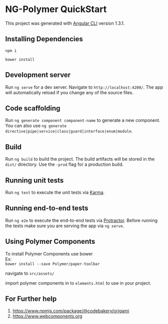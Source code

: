 # NG-Polymer QuickStart

This project was generated with [Angular CLI](https://github.com/angular/angular-cli) version 1.3.1.

## Installing Dependencies

`npm i`

`bower install`

## Development server

Run `ng serve` for a dev server. Navigate to `http://localhost:4200/`. The app will automatically reload if you change any of the source files.

## Code scaffolding

Run `ng generate component component-name` to generate a new component. You can also use `ng generate directive|pipe|service|class|guard|interface|enum|module`.

## Build

Run `ng build` to build the project. The build artifacts will be stored in the `dist/` directory. Use the `-prod` flag for a production build.

## Running unit tests

Run `ng test` to execute the unit tests via [Karma](https://karma-runner.github.io).

## Running end-to-end tests

Run `ng e2e` to execute the end-to-end tests via [Protractor](http://www.protractortest.org/).
Before running the tests make sure you are serving the app via `ng serve`.

## Using Polymer Components

To install Polymer Components use bower <br>
Ex:<br>
    `bower install --save Polymer/paper-toolbar`
    
navigate to `src/assets/` <br>

import polymer components in to `elements.html` to use in your project.

## For Further help
1. https://www.npmjs.com/package/@codebakery/origami
2. https://www.webcomponents.org 
